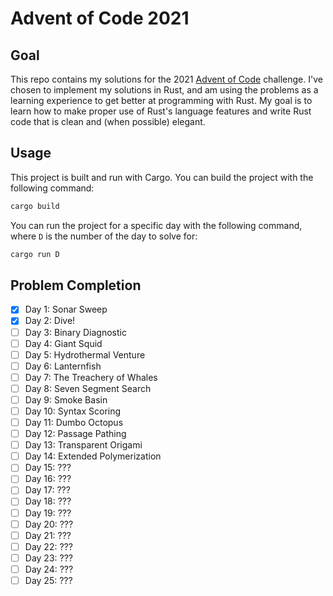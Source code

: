 # Advent of Code 2021

## Goal
This repo contains my solutions for the 2021 [Advent of Code](https://adventofcode.com/) challenge. I've chosen to implement my solutions in Rust, and am using the problems as a learning experience to get better at programming with Rust. My goal is to learn how to make proper use of Rust's language features and write Rust code that is clean and (when possible) elegant.

## Usage
This project is built and run with Cargo. You can build the project with the following command:
```bash
cargo build
```
You can run the project for a specific day with the following command, where `D` is the number of the day to solve for:
```bash
cargo run D
```

## Problem Completion
- [x] Day 1: Sonar Sweep
- [x] Day 2: Dive!
- [ ] Day 3: Binary Diagnostic
- [ ] Day 4: Giant Squid
- [ ] Day 5: Hydrothermal Venture
- [ ] Day 6: Lanternfish
- [ ] Day 7: The Treachery of Whales
- [ ] Day 8: Seven Segment Search
- [ ] Day 9: Smoke Basin
- [ ] Day 10: Syntax Scoring
- [ ] Day 11: Dumbo Octopus
- [ ] Day 12: Passage Pathing
- [ ] Day 13: Transparent Origami
- [ ] Day 14: Extended Polymerization
- [ ] Day 15: ???
- [ ] Day 16: ??? 
- [ ] Day 17: ???
- [ ] Day 18: ???
- [ ] Day 19: ???
- [ ] Day 20: ???
- [ ] Day 21: ???
- [ ] Day 22: ???
- [ ] Day 23: ???
- [ ] Day 24: ???
- [ ] Day 25: ???